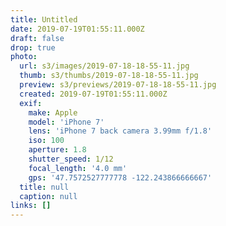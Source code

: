 ```yaml
---
title: Untitled
date: 2019-07-19T01:55:11.000Z
draft: false
drop: true
photo:
  url: s3/images/2019-07-18-18-55-11.jpg
  thumb: s3/thumbs/2019-07-18-18-55-11.jpg
  preview: s3/previews/2019-07-18-18-55-11.jpg
  created: 2019-07-19T01:55:11.000Z
  exif:
    make: Apple
    model: 'iPhone 7'
    lens: 'iPhone 7 back camera 3.99mm f/1.8'
    iso: 100
    aperture: 1.8
    shutter_speed: 1/12
    focal_length: '4.0 mm'
    gps: '47.7572527777778 -122.243866666667'
  title: null
  caption: null
links: []
---
```

